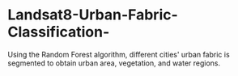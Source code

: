 # Landsat8-Urban-Fabric-Classification-
Using the Random Forest algorithm, different cities' urban fabric is segmented to obtain urban area, vegetation, and water regions.
